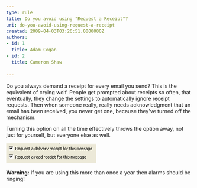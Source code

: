 ```yaml
---
type: rule
title: Do you avoid using "Request a Receipt"?
uri: do-you-avoid-using-request-a-receipt
created: 2009-04-03T03:26:51.0000000Z
authors:
- id: 1
  title: Adam Cogan
- id: 2
  title: Cameron Shaw

---
```


Do you always demand a receipt for every email you send? This is the equivalent of crying wolf. People get prompted about receipts so often, that eventually, they change the settings to automatically ignore receipt requests. Then when someone really, really needs acknowledgment that an email has been received, you never get one, because they've turned off the mechanism.

Turning this option on all the time effectively throws the option away, not just for yourself, but everyone else as well.
 
![ Selectively request read receipts so as not to annoy your recipient.](OutlookReceiptRequest.gif) 


**Warning:** If you are using this more than once a year then alarms should be ringing!
